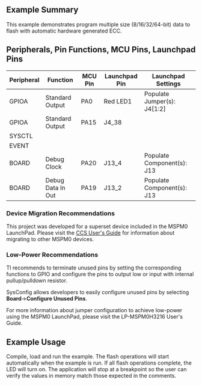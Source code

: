 ## Example Summary

This example demonstrates program multiple size (8/16/32/64-bit) data to flash
with automatic hardware generated ECC.

## Peripherals, Pin Functions, MCU Pins, Launchpad Pins
| Peripheral | Function | MCU Pin | Launchpad Pin | Launchpad Settings |
| --- | --- | --- | --- | --- |
| GPIOA | Standard Output | PA0 | Red LED1 | Populate Jumper(s): J4[1:2] |
| GPIOA | Standard Output | PA15 | J4_38 |  |
| SYSCTL |  |  |  |  |
| EVENT |  |  |  |  |
| BOARD | Debug Clock | PA20 | J13_4 | Populate Component(s): J13 |
| BOARD | Debug Data In Out | PA19 | J13_2 | Populate Component(s): J13 |

### Device Migration Recommendations
This project was developed for a superset device included in the MSPM0 LaunchPad. Please
visit the [CCS User's Guide](https://software-dl.ti.com/msp430/esd/MSPM0-SDK/latest/docs/english/tools/ccs_ide_guide/doc_guide/doc_guide-srcs/ccs_ide_guide.html#sysconfig-project-migration)
for information about migrating to other MSPM0 devices.

### Low-Power Recommendations
TI recommends to terminate unused pins by setting the corresponding functions to
GPIO and configure the pins to output low or input with internal
pullup/pulldown resistor.

SysConfig allows developers to easily configure unused pins by selecting **Board**→**Configure Unused Pins**.

For more information about jumper configuration to achieve low-power using the
MSPM0 LaunchPad, please visit the LP-MSPM0H3216 User's Guide.

## Example Usage

Compile, load and run the example.
The flash operations will start automatically when the example is run.
If all flash operations complete, the LED will turn on.
The application will stop at a breakpoint so the user can verify the values in memory match those expected in the comments.
